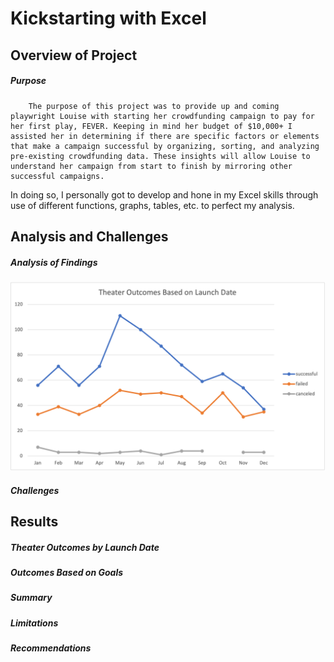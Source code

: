 # Kickstarting with Excel
## Overview of Project
##### Purpose
        The purpose of this project was to provide up and coming playwright Louise with starting her crowdfunding campaign to pay for her first play, FEVER. Keeping in mind her budget of $10,000+ I assisted her in determining if there are specific factors or elements that make a campaign successful by organizing, sorting, and analyzing pre-existing crowdfunding data. These insights will allow Louise to understand her campaign from start to finish by mirroring other successful campaigns.
In doing so, I personally got to develop and hone in my Excel skills through use of different functions, graphs, tables, etc. to perfect my analysis.
## Analysis and Challenges
##### Analysis of Findings


![Theater Outcomes by Launch Date](Theater_Outcomes_vs_Launch.png)

##### Challenges

## Results
##### Theater Outcomes by Launch Date
##### Outcomes Based on Goals
##### Summary
##### Limitations
##### Recommendations 
